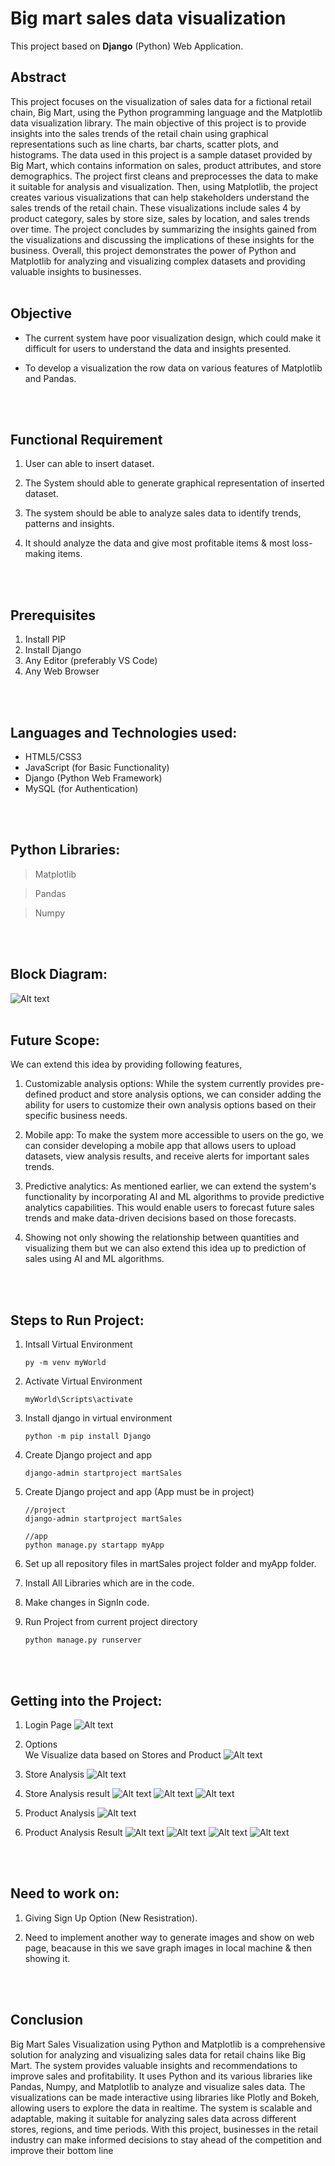 # Big mart sales data visualization
This project based on **Django** (Python) Web Application.

## Abstract
This project focuses on the visualization of sales data for a fictional retail chain, Big Mart, using the Python programming language and the Matplotlib data visualization library. The main objective of this project is to provide insights into the sales trends of the retail chain using graphical representations such as line charts, bar charts, scatter plots, and histograms. The data used in this project is a sample dataset provided by Big Mart, which contains information on sales, product attributes, and store demographics. The project first cleans and preprocesses the data to make it suitable for analysis and visualization. Then, using Matplotlib, the project creates various visualizations that can help stakeholders understand the sales trends of the retail chain. These visualizations include sales 4 by product category, sales by store size, sales by location, and sales trends over time. The project concludes by summarizing the insights gained from the visualizations and discussing the implications of these insights for the business. Overall, this project demonstrates the power of Python and Matplotlib for analyzing and visualizing complex datasets and providing valuable insights to businesses.
<br>
<br>


## Objective
* The current system have poor visualization design, which could make it difficult for users to understand the data and insights presented.

* To develop a visualization the row data on various features of Matplotlib and Pandas.
<br>
<br>

## Functional Requirement
1. User can able to insert dataset.

2. The System should able to generate graphical representation of inserted dataset.

3. The system should be able to analyze sales data to identify trends, patterns and insights.

4. It should analyze the data and give most profitable items & most loss-making items.
<br>
<br>


## Prerequisites
1. Install PIP
2. Install Django
3. Any Editor (preferably VS Code)
4. Any Web Browser
<br>
<br>

## Languages and Technologies used:
* HTML5/CSS3
* JavaScript (for Basic Functionality)
* Django (Python Web Framework)
* MySQL (for Authentication)
<br>
<br>

## Python Libraries:
> Matplotlib

> Pandas

> Numpy

<br>
<br>

## Block Diagram:
![Alt text](imgs/Picture1.jpg)
<br>
<br>

## Future Scope:
We can extend this idea by providing following features,
1. Customizable analysis options: While the system currently provides pre-defined product and store analysis options, we can consider adding the ability for users to customize their own analysis options based on their specific business needs.

2. Mobile app: To make the system more accessible to users on the go, we can consider developing a mobile app that allows users to upload datasets, view analysis results, and receive alerts for important sales trends.

3. Predictive analytics: As mentioned earlier, we can extend the system's functionality by incorporating AI and ML algorithms to provide predictive analytics capabilities. This would enable users to forecast future sales trends and make data-driven decisions based on those forecasts.

4. Showing not only showing the relationship between quantities and visualizing them but we can also extend this    idea up to prediction of sales using AI and ML algorithms.
<br>
<br>


## Steps to Run Project:
1. Intsall Virtual Environment
   ```
   py -m venv myWorld
   ```
2. Activate Virtual Environment
   ```
   myWorld\Scripts\activate
   ```
3. Install django in virtual environment
   ```
   python -m pip install Django
   ```
4. Create Django project and app
   ```
   django-admin startproject martSales
   ```
5. Create Django project and app (App must be in project)
   ```
   //project
   django-admin startproject martSales

   //app
   python manage.py startapp myApp
   ```

6. Set up all repository files in martSales project folder and myApp folder.

7. Install All Libraries which are in the code.

8. Make changes in SignIn code. 

9. Run Project from current project directory
   ```
   python manage.py runserver
   ```
<br>
<br>

## Getting into the Project:
1. Login Page
![Alt text](imgs/1Login.png)

2. Options\
   We Visualize data based on Stores and Product
![Alt text](imgs/2Options.png)

3. Store Analysis
![Alt text](imgs/3store.png)

4. Store Analysis result
![Alt text](imgs/4store_result1.png)
![Alt text](imgs/5store_result2.png)
![Alt text](imgs/6store_result3.png)

5. Product Analysis
![Alt text](imgs/7product.png)

6. Product Analysis Result
![Alt text](imgs/8product_result1.png)
![Alt text](imgs/8product_result2.png)
![Alt text](imgs/8product_result4.png)
![Alt text](imgs/8product_result5.png)
<br>
<br>

## Need to work on:
1. Giving Sign Up Option (New Resistration).

2. Need to implement another way to generate images and show on web page, beacause in this we save graph images in local machine & then showing it.
<br>
<br>

## Conclusion
Big Mart Sales Visualization 
using Python and Matplotlib is a 
comprehensive solution for 
analyzing and visualizing sales data 
for retail chains like Big Mart. The 
system provides valuable insights 
and recommendations to improve sales and profitability. It uses 
Python and its various libraries like 
Pandas, Numpy, and Matplotlib to 
analyze and visualize sales data. 
The visualizations can be made 
interactive using libraries like Plotly 
and Bokeh, allowing users to 
explore the data in realtime. The 
system is scalable and adaptable, 
making it suitable for analyzing 
sales data across different stores, 
regions, and time periods. With this 
project, businesses in the retail 
industry can make informed 
decisions to stay ahead of the 
competition and improve their 
bottom line
